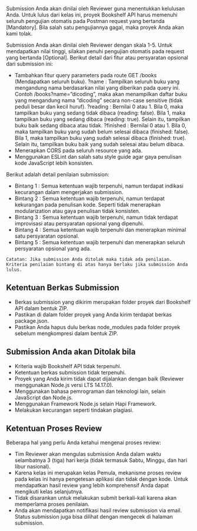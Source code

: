 Submission Anda akan dinilai oleh Reviewer guna menentukkan kelulusan Anda. Untuk lulus dari kelas ini, proyek Bookshelf API harus memenuhi seluruh pengujian otomatis pada Postman request yang bertanda [Mandatory]. Bila salah satu pengujiannya gagal, maka proyek Anda akan kami tolak.

Submission Anda akan dinilai oleh Reviewer dengan skala 1-5. Untuk mendapatkan nilai tinggi, silakan penuhi pengujian otomatis pada request yang bertanda [Optional]. Berikut detail dari fitur atau persyaratan opsional dari submission ini:

- Tambahkan fitur query parameters pada route GET /books (Mendapatkan seluruh buku).
	?name : Tampilkan seluruh buku yang mengandung nama berdasarkan nilai yang diberikan pada query ini. Contoh /books?name=”dicoding”, maka akan menampilkan daftar buku yang mengandung nama “dicoding” secara non-case sensitive  (tidak peduli besar dan kecil huruf).
	?reading : Bernilai 0 atau 1. Bila 0, maka tampilkan buku yang sedang tidak dibaca (reading: false). Bila 1, maka tampilkan buku yang sedang dibaca (reading: true). Selain itu, tampilkan buku baik sedang dibaca atau tidak.
	?finished : Bernilai 0 atau 1. Bila 0, maka tampilkan buku yang sudah belum selesai dibaca (finished: false). Bila 1, maka tampilkan buku yang sudah selesai dibaca (finished: true). Selain itu, tampilkan buku baik yang sudah selesai atau belum dibaca.
- Menerapkan CORS pada seluruh resource yang ada.
- Menggunakan ESLint dan salah satu style guide agar gaya penulisan kode JavaScript lebih konsisten.

Berikut adalah detail penilaian submission:

- Bintang 1 : Semua ketentuan wajib terpenuhi, namun terdapat indikasi kecurangan dalam mengerjakan submission.
- Bintang 2 : Semua ketentuan wajib terpenuhi, namun terdapat kekurangan pada penulisan kode. Seperti tidak menerapkan modularization atau gaya penulisan tidak konsisten.
- Bintang 3 : Semua ketentuan wajib terpenuhi, namun tidak terdapat improvisasi atau persyaratan opsional yang dipenuhi.
- Bintang 4 : Semua ketentuan wajib terpenuhi dan menerapkan minimal satu persyaratan opsional.
- Bintang 5 : Semua ketentuan wajib terpenuhi dan menerapkan seluruh persyaratan opsional yang ada.

`Catatan:
Jika submission Anda ditolak maka tidak ada penilaian. Kriteria penilaian bintang di atas hanya berlaku jika submission Anda lulus.`

## Ketentuan Berkas Submission
- Berkas submission yang dikirim merupakan folder proyek dari Bookshelf API dalam bentuk ZIP. 
- Pastikan di dalam folder proyek yang Anda kirim terdapat berkas package.json.
- Pastikan Anda hapus dulu berkas node_modules pada folder proyek sebelum mengkompresi dalam bentuk ZIP.


## Submission Anda akan Ditolak bila
- Kriteria wajib Bookshelf API tidak terpenuhi.
- Ketentuan berkas submission tidak terpenuhi.
- Proyek yang Anda kirim tidak dapat dijalankan dengan baik (Reviewer menggunakan Node.js versi LTS 14.17.0).
- Menggunakan bahasa pemrograman dan teknologi lain, selain JavaScript dan Node.js.
- Menggunakan Framework Node.js selain Hapi Framework.
- Melakukan kecurangan seperti tindakan plagiasi.


## Ketentuan Proses Review
Beberapa hal yang perlu Anda ketahui mengenai proses review:

- Tim Reviewer akan mengulas submission Anda dalam waktu selambatnya 3 (tiga) hari kerja (tidak termasuk Sabtu, Minggu, dan hari libur nasional).
- Karena kelas ini merupakan kelas Pemula, mekanisme proses review pada kelas ini hanya pengetesan aplikasi dan tidak dengan kode. Untuk mendapatkan hasil review yang lebih komprehensif Anda dapat mengikuti kelas selanjutnya.
- Tidak disarankan untuk melakukan submit berkali-kali karena akan memperlama proses penilaian.
- Anda akan mendapatkan notifikasi hasil review submission via email. Status submission juga bisa dilihat dengan mengecek di halaman submission.